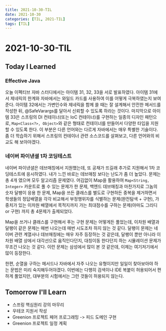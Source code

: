 ```yaml
---
title: 2021-10-30-TIL
date: 2021-10-30
categories: [TIL, 2021-TIL]
tags: [TIL]
---
```


# 2021-10-30-TIL

## Today I Learned

### Effective Java

오늘 이펙티브 자바 스터디에서는 아이템 31, 32, 33을 서로 발표하였다. 아이템 31에서 제네릭의 한계와 자바에서는 와일드 카드를 사용하여 이를 어떻게 극복하였는지 보여준다. 아이템 32에서는 가변인수와 제네릭을 함께 쓸 때는 잘 설계해서 안전한 메서드를 작성한 뒤, @SafeVarargs를 달아서 신뢰할 수 있도록 하라는 것이다. 마지막으로 아이템 33은 스프링의 DI 컨테이너(또는 IoC 컨테이너)를 구현하는 일종의 디자인 패턴으로, `Map<Class<?>, Object>`와 같은 형태로 컨테이너를 만들어서 다양한 타입을 지원할 수 있도록 한다. 이 부분은 다른 언어와는 다르게 자바에서는 매우 특별한 기술이다. 좀 더 학습하기 위해서 스프링의 컨테이너 관련 소스코드를 살펴보고, 다른 언어와의 비교도 해 보아야겠다.

### 네이버 파이낸셜 1차 코딩테스트

네이버 파이낸셜은 데브매칭에서 지원했는데, 또 공채가 뜨길래 추가로 지원해서 1차 코딩테스트에 응시하였다. 내가 느낀 바로는 데브매칭 보다는 난도가 좀 더 높았다. 문제는 총 4개 였으며 모두 알고리즘 문제였다. 어김없이 Map을 활용하여 `Map<String, Integer>` 카운트로 풀 수 있는 문제가 한 문제, 백엔드 데브매칭과 마찬가지로 그놈의 숫자 달팽이 응용 한 문제, Map을 쓰든 클래스를 별도로 구현하든 중복을 제거하면서 학생들의 정답배열을 각각 비교해서 부정행위자를 식별하는 문제(완전탐색 + 구현), 가중치가 있는 이차원 배열에서 목적지까지 가는 최대점수를 구하는 문제(아마도 그리디 or 구현) 까지 총 4문제가 출제되었다. 

Map을 쓰거나 클래스를 구현해서 푸는 구현 문제는 어떻게든 풀었는데, 이차원 배열과 달팽이 같은 문제는 매번 나오는데 매번 시도조차 하지 않는 것 같다. 달팽이 문제는 네이버 관련 계열사나 데브매칭에는 매우 자주 등장하는 것 같은데, 달팽이 뿐만 아니라 이차원 배열 상에서 대각선으로 움직인다던지, 대칭이동 한다던지 하는 시뮬레이션 문제가 무조건 나오는 것 같다. 이런 문제는 삼성에서 많이 본 것 같은데, 이제는 여기저기에서 많이 등장한다.

한편, 순열을 구하는 메서드나 자바에서 자주 나오는 유형이지만 일일이 찾아보아야 하는 문법은 미리 숙지해두어야겠다. 이번에는 다행히 검색이나 IDE 복붙이 허용되어서 편하게 풀었지만, 대부분의 시험에서는 그런 것들이 허용되지 않는다.

## Tomorrow I'll Learn

- 스프링 핵심원리 강의 마무리
- 우테코 지원서 작성
- Greenion 프로젝트 페어 프로그래밍 -> 피드 도메인 구현
- Greenion 프로젝트 일정 계획

